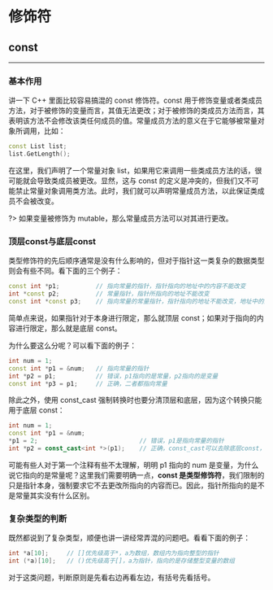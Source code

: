 # 修饰符

## const

---

### 基本作用

讲一下 C++ 里面比较容易搞混的 const 修饰符。const 用于修饰变量或者类成员方法，对于被修饰的变量而言，其值无法更改；对于被修饰的类成员方法而言，其表明该方法不会修改该类任何成员的值。常量成员方法的意义在于它能够被常量对象所调用，比如：

```cpp
const List list;
list.GetLength();
```

在这里，我们声明了一个常量对象 list，如果用它来调用一些类成员方法的话，很可能就会导致类成员被更改。显然，这与 const 的定义是冲突的，但我们又不可能禁止常量对象调用类方法。此时，我们就可以声明常量成员方法，以此保证类成员不会被改变。

?> 如果变量被修饰为 mutable，那么常量成员方法可以对其进行更改。

### 顶层const与底层const

类型修饰符的先后顺序通常是没有什么影响的，但对于指针这一类复杂的数据类型则会有些不同。看下面的三个例子：

```cpp
const int *p1;          // 指向常量的指针，指针指向的地址中的内容不能改变
int *const p2;          // 常量指针，指针所指向的地址不能改变
const int *const p3;    // 指向常量的常量指针，指针指向的地址不能改变，地址中的内容也不能改变
```

简单点来说，如果指针对于本身进行限定，那么就顶层 const；如果对于指向的内容进行限定，那么就是底层 const。

为什么要这么分呢？可以看下面的例子：

```cpp
int num = 1;
const int *p1 = &num;   // 指向常量的指针
int *p2 = p1;           // 错误，p1指向的是常量，p2指向的是变量
const int *p3 = p1;     // 正确，二者都指向常量
```

除此之外，使用 const_cast 强制转换时也要分清顶层和底层，因为这个转换只能用于底层 const：

```cpp
int num = 1;
const int *p1 = &num;
*p1 = 2;                            // 错误，p1是指向常量的指针
int *p2 = const_cast<int *>(p1);    // 正确，const_cast可以去除底层const，但最好确保num是变量而不是常量
```

可能有些人对于第一个注释有些不太理解，明明 p1 指向的 num 是变量，为什么说它指向的是常量呢？这里我们需要明确一点，**const 是类型修饰符**，我们限制的只是指针本身，强制要求它不去更改所指向的内容而已。因此，指针所指向的是不是常量其实没有什么区别。

### 复杂类型的判断

既然都说到了复杂类型，顺便也讲一讲经常弄混的问题吧。看看下面的例子：

```cpp
int *a[10];     // []优先级高于*，a为数组，数组内为指向整型的指针
int (*a)[10];   // ()优先级高于[]，a为指针，指向的是存储整型变量的数组
```

对于这类问题，判断原则是先看右边再看左边，有括号先看括号。